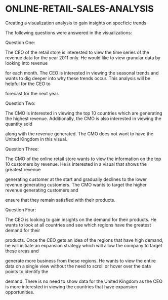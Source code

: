 # ONLINE-RETAIL-SALES-ANALYSIS

Creating a visualization analysis to gain insights on specficic trends

The following questions were answered in the visualizations:

Question One:

The CEO of the retail store is interested to view the time series of the revenue data for the year 2011 only. He would like to view granular data by looking into revenue

for each month. The CEO is interested in viewing the seasonal trends and wants to dig deeper into why these trends occur. This analysis will be helpful for the CEO to

forecast for the next year.

Question Two:

The CMO is interested in viewing the top 10 countries which are generating the highest revenue. Additionally, the CMO is also interested in viewing the quantity sold

along with the revenue generated. The CMO does not want to have the United Kingdom in this visual.

Question Three:

The CMO of the online retail store wants to view the information on the top 10 customers by revenue. He is interested in a visual that shows the greatest revenue

generating customer at the start and gradually declines to the lower revenue generating customers. The CMO wants to target the higher revenue generating customers and

ensure that they remain satisfied with their products.

Question Four:

The CEO is looking to gain insights on the demand for their products. He wants to look at all countries and see which regions have the greatest demand for their

products. Once the CEO gets an idea of the regions that have high demand, he will initiate an expansion strategy which will allow the company to target these areas and

generate more business from these regions. He wants to view the entire data on a single view without the need to scroll or hover over the data points to identify the

demand. There is no need to show data for the United Kingdom as the CEO is more interested in viewing the countries that have expansion opportunities.

